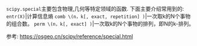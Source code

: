 
`scipy.special`主要包含物理,几何等特定领域的函数.
下面主要介绍常用到的:
`entr(X)`|计算信息熵
`comb \(n，k[, exact, repetition] )`|一次取k的N个事物的组合数。
`perm \(n，k[, exact] )`|一次取k的N个事物的排列，即N的k-排列。

参考:
https://osgeo.cn/scipy/reference/special.html